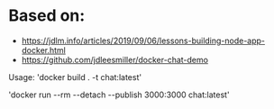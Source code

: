 # Based on:
- https://jdlm.info/articles/2019/09/06/lessons-building-node-app-docker.html
- https://github.com/jdleesmiller/docker-chat-demo

Usage:
'docker build . -t chat:latest'

'docker run --rm --detach --publish 3000:3000 chat:latest'